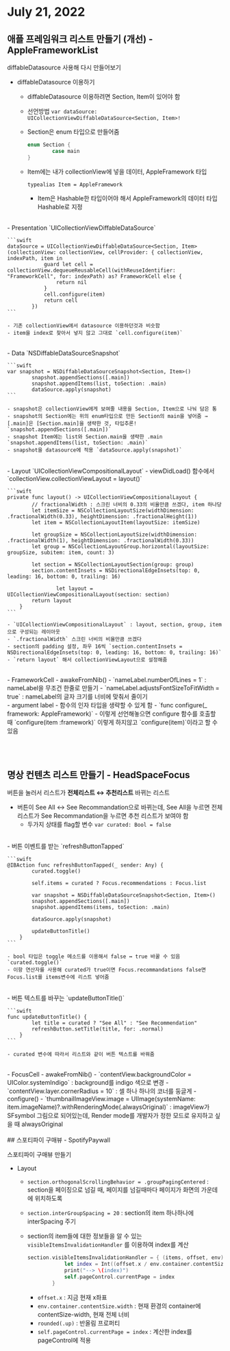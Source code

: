 # July 21, 2022

## 애플 프레임워크 리스트 만들기 (개선) - AppleFrameworkList

diffableDatasource 사용해 다시 만들어보기
<br>
- diffableDatasource 이용하기
    - diffableDatasource 이용하려면 Section, Item이 있어야 함
    - 선언방법 `var dataSource: UICollectionViewDiffableDataSource<Section, Item>!`
    - Section은 enum 타입으로 만들어줌
        
        ```swift
        enum Section {
                case main
        }
        ```
        
    - Item에는 내가 collectionView에 넣을 데이터, AppleFramework 타입
        
        `typealias Item = AppleFramework`
        
        - Item은 Hashable한 타입이어야 해서 AppleFramework의 데이터 타입 Hashable로 지정
<br>    
- Presentation `UICollectionViewDiffableDataSource`
    
    ```swift
    dataSource = UICollectionViewDiffableDataSource<Section, Item>(collectionView: collectionView, cellProvider: { collectionView, indexPath, item in
                guard let cell = collectionView.dequeueReusableCell(withReuseIdentifier: "FrameworkCell", for: indexPath) as? FrameworkCell else {
                    return nil
                }
                cell.configure(item)
                return cell
            })
    ```
    
    - 기존 collectionView에서 datasource 이용하던것과 비슷함
    - item을 index로 찾아서 넣지 않고 그대로 `cell.configure(item)`
<br>
- Data `NSDiffableDataSourceSnapshot`
    
    ```swift
    var snapshot = NSDiffableDataSourceSnapshot<Section, Item>()
            snapshot.appendSections([.main])
            snapshot.appendItems(list, toSection: .main)
            dataSource.apply(snapshot)
    ```
    
    - snapshot은 collectionView에게 보여줄 내용을 Section, Item으로 나눠 담은 통
    - snapshot의 Section에는 위의 enum타입으로 만든 Section의 main을 넣어줌 → [.main]은 [Section.main]을 생략한 것, 타입추론! `snapshot.appendSections([.main])`
    - snapshot Item에는 list와 Section.main을 생략한 .main `snapshot.appendItems(list, toSection: .main)`
    - snapshot을 datasource에 적용 `dataSource.apply(snapshot)`
<br>   
- Layout `UICollectionViewCompositionalLayout`
    - viewDidLoad() 함수에서 `collectionView.collectionViewLayout = layout()`
    
    ```swift
    private func layout() -> UICollectionViewCompositionalLayout {
            // fractionalWidth : 스크린 너비의 0.33의 비율만큼 쓰겠다, item 하나당
            let itemSize = NSCollectionLayoutSize(widthDimension: .fractionalWidth(0.33), heightDimension: .fractionalHeight(1))
            let item = NSCollectionLayoutItem(layoutSize: itemSize)
            
            let groupSize = NSCollectionLayoutSize(widthDimension: .fractionalWidth(1), heightDimension: .fractionalWidth(0.33))
            let group = NSCollectionLayoutGroup.horizontal(layoutSize: groupSize, subitem: item, count: 3)
            
            let section = NSCollectionLayoutSection(group: group)
            section.contentInsets = NSDirectionalEdgeInsets(top: 0, leading: 16, bottom: 0, trailing: 16)
            
    				let layout = UICollectionViewCompositionalLayout(section: section)
            return layout
        }
    ```
    
    - `UICollectionViewCompositionalLayout` : layout, section, group, item으로 구성되는 레이아웃
    - `.fractionalWidth` 스크린 너비의 비율만큼 쓰겠다
    - section의 padding 설정, 좌우 16씩 `section.contentInsets = NSDirectionalEdgeInsets(top: 0, leading: 16, bottom: 0, trailing: 16)`
    - `return layout` 해서 collectionViewLayout으로 설정해줌
<br>    
- FrameworkCell
    - awakeFromNib()
        - `nameLabel.numberOfLines = 1` : nameLabel을 무조건 한줄로 만들기
        - `nameLabel.adjustsFontSizeToFitWidth = true` : nameLabel의 글자 크기를 너비에 맞춰서 줄이기
<br>
- argument label
    - 함수의 인자 타입을 생략할 수 있게 함
    - `func configure(_ framework: AppleFramework)`
    - 이렇게 선언해놓으면 configure 함수를 호출할 때 `configure(item :framework)` 이렇게 하지않고 `configure(item)`이라고 할 수 있음
    
<br><br>
## 명상 컨텐츠 리스트 만들기 - HeadSpaceFocus

버튼을 눌러서 리스트가 **전체리스트 ↔ 추천리스트** 바뀌는 리스트
<br>
- 버튼이 See All ↔ See Recommandation으로 바뀌는데, See All을 누르면 전체 리스트가 See Recommandation을 누르면 추천 리스트가 보여야 함
    - 두가지 상태를 flag할 변수 `var curated: Bool = false`
<br>
- 버튼 이벤트를 받는 `refreshButtonTapped`
    
    ```swift
    @IBAction func refreshButtonTapped(_ sender: Any) {
            curated.toggle()
            
            self.items = curated ? Focus.recommendations : Focus.list
            
            var snapshot = NSDiffableDataSourceSnapshot<Section, Item>()
            snapshot.appendSections([.main])
            snapshot.appendItems(items, toSection: .main)
            
            dataSource.apply(snapshot)
            
            updateButtonTitle()
        }
    ```
    
    - bool 타입은 toggle 메소드를 이용해서 false ↔ true 바꿀 수 있음 `curated.toggle()`
    - 이항 연산자를 사용해 curated가 true이면 Focus.recommandations false면 Focus.list를 items변수에 리스트 넣어줌
<br>    
- 버튼 텍스트를 바꾸는 `updateButtonTitle()`
    
    ```swift
    func updateButtonTitle() {
            let title = curated ? "See All" : "See Recommendation"
            refreshButton.setTitle(title, for: .normal)
        }
    ```
    
    - curated 변수에 따라서 리스트와 같이 버튼 텍스트를 바꿔줌
<br>    
- FocusCell
    - awakeFromNib()
        - `contentView.backgroundColor = UIColor.systemIndigo` : background를 indigo 색으로 변경
        - `contentView.layer.cornerRadius = 10` : 셀 하나 하나의 코너를 둥글게
    - configure()
        - `thumbnailImageView.image = UIImage(systemName: item.imageName)?.withRenderingMode(.alwaysOriginal)` : imageView가 SFsymbol 그림으로 되어있는데, Render mode를 개발자가 정한 모드로 유지하고 싶을 때 alwaysOriginal
<br><br>
## 스포티파이 구매뷰 - SpotifyPaywall

스포티파이 구매뷰 만들기
<br>
- Layout
    - `section.orthogonalScrollingBehavior = .groupPagingCentered` : section을 페이징으로 넘길 때, 페이지를 넘길때마다 페이지가 화면의 가운데에 위치하도록
    - `section.interGroupSpacing = 20` : section의 item 하나하나에 interSpacing 주기
    - section의 item들에 대한 정보들을 알 수 있는 `visibleItemsInvalidationHandler` 를 이용하여 index를 계산
        
        ```swift
        section.visibleItemsInvalidationHandler = { (items, offset, env) in
                    let index = Int((offset.x / env.container.contentSize.width).rounded(.up))
                    print("--> \(index)")
                    self.pageControl.currentPage = index
                }
        ```
        
        - `offset.x` : 지금 현재 x좌표
        - `env.container.contentSize.width` : 현재 환경의 container에 contentSize-width, 현재 전체 너비
        - `rounded(.up)` : 반올림 프로퍼티
        - `self.pageControl.currentPage = index` : 계산한 index를 pageControl에 적용

